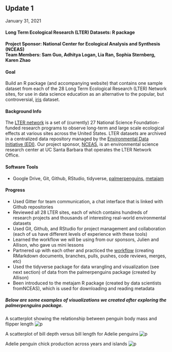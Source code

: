 

## Update 1
January 31, 2021

#### Long Term Ecological Research (LTER) Datasets: R package
**Project Sponsor: National Center for Ecological Analysis and Synthesis (NCEAS)** \
**Team Members: Sam Guo, Adhitya Logan, Lia Ran, Sophia Sternberg, Karen Zhao**

#### Goal
Build an R package (and accompanying website) that contains one sample dataset from each of the 28 Long Term Ecological Research (LTER) Network sites, for use in data science education as an alternative to the popular, but controversial, [iris](https://archive.ics.uci.edu/ml/datasets/Iris) dataset. 


#### Background Info
The [LTER network](https://lternet.edu/) is a set of (currently) 27 National Science Foundation-funded research programs to observe long-term and large scale ecological effects at various sites across the United States. LTER datasets are archived in a centralized data repository managed by the [Environmental Data Initiative (EDI)](https://portal.edirepository.org/nis/home.jsp). Our project sponsor, [NCEAS](https://www.nceas.ucsb.edu/), is an environmental science research center at UC Santa Barbara that operates the LTER Network Office.


#### Software Tools
- Google Drive, Git, Github, RStudio, tidyverse, [palmerpenguins](https://allisonhorst.github.io/palmerpenguins/index.html), [metajam](https://github.com/NCEAS/metajam)

#### Progress
- Used Gitter for team communication, a chat interface that is linked with Github repositories
- Reviewed all 28 LTER sites, each of which contains hundreds of research projects and thousands of interesting real-world environmental datasets
- Used Git, Github, and RStudio for project management and collaboration (each of us have different levels of experience with these tools)
- Learned the workflow we will be using from our sponsors, Julien and Allison, who gave us mini lessons
- Partnered up with each other and practiced the [workflow](https://github.com/adhil0/git-collab) (creating RMarkdown documents, branches, pulls, pushes, code reviews, merges, etc)
- Used the tidyverse package for data wrangling and visualization (see next section) of data from the palmerpenguins package (created by Allison)
- Been introduced to the metajam R package (created by data scientists fromNCEAS), which is used for downloading and reading metadata

##### Below are some examples of visualizations we created after exploring the palmerpenguins package. 
A scatterplot showing the relationship between penguin body mass and flipper length
![p](https://github.com/karenezhao/ucsb-ds-capstone-2021.github.io/blob/main/ucsb_ds_capstone_projects_2021/projects/nceas/update1image1.png?raw=true)

A scatterplot of bill depth versus bill length for Adelie penguins
![p](https://github.com/karenezhao/ucsb-ds-capstone-2021.github.io/blob/main/ucsb_ds_capstone_projects_2021/projects/nceas/update1image2.png?raw=true)

Adelie penguin chick production across years and islands
![p](https://github.com/karenezhao/ucsb-ds-capstone-2021.github.io/blob/main/ucsb_ds_capstone_projects_2021/projects/nceas/update1image3.png?raw=true)
